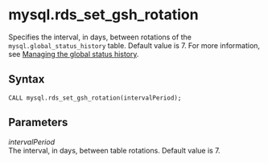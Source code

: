 # mysql\.rds\_set\_gsh\_rotation<a name="mysql_rds_set_gsh_rotation"></a>

Specifies the interval, in days, between rotations of the `mysql.global_status_history` table\. Default value is 7\. For more information, see [Managing the global status history](Appendix.MySQL.CommonDBATasks.md#Appendix.MySQL.CommonDBATasks.GoSH)\.

## Syntax<a name="mysql_rds_set_gsh_rotation-syntax"></a>

 

```
CALL mysql.rds_set_gsh_rotation(intervalPeriod);
```

## Parameters<a name="mysql_rds_set_gsh_rotation-parameters"></a>

 *intervalPeriod*   
The interval, in days, between table rotations\. Default value is 7\. 